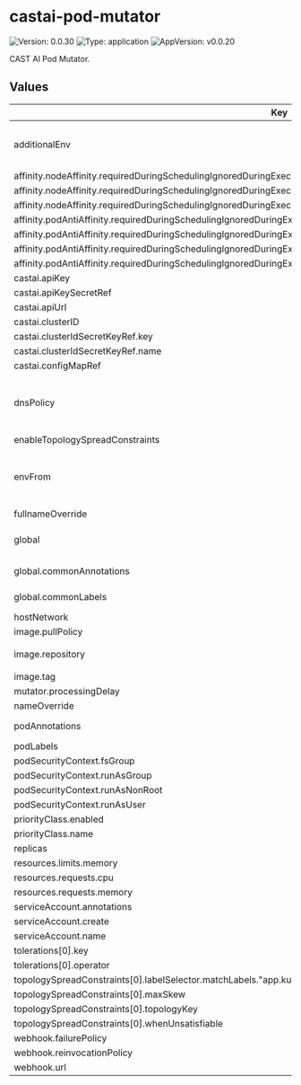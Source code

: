 # castai-pod-mutator

![Version: 0.0.30](https://img.shields.io/badge/Version-0.0.30-informational?style=flat-square) ![Type: application](https://img.shields.io/badge/Type-application-informational?style=flat-square) ![AppVersion: v0.0.20](https://img.shields.io/badge/AppVersion-v0.0.20-informational?style=flat-square)

CAST AI Pod Mutator.

## Values

| Key | Type | Default | Description |
|-----|------|---------|-------------|
| additionalEnv | object | `{}` | Used to set additional environment variables for the pod-mutator container. |
| affinity.nodeAffinity.requiredDuringSchedulingIgnoredDuringExecution.nodeSelectorTerms[0].matchExpressions[0].key | string | `"kubernetes.io/os"` |  |
| affinity.nodeAffinity.requiredDuringSchedulingIgnoredDuringExecution.nodeSelectorTerms[0].matchExpressions[0].operator | string | `"NotIn"` |  |
| affinity.nodeAffinity.requiredDuringSchedulingIgnoredDuringExecution.nodeSelectorTerms[0].matchExpressions[0].values[0] | string | `"windows"` |  |
| affinity.podAntiAffinity.requiredDuringSchedulingIgnoredDuringExecution[0].labelSelector.matchExpressions[0].key | string | `"app.kubernetes.io/name"` |  |
| affinity.podAntiAffinity.requiredDuringSchedulingIgnoredDuringExecution[0].labelSelector.matchExpressions[0].operator | string | `"In"` |  |
| affinity.podAntiAffinity.requiredDuringSchedulingIgnoredDuringExecution[0].labelSelector.matchExpressions[0].values[0] | string | `"castai-pod-mutator"` |  |
| affinity.podAntiAffinity.requiredDuringSchedulingIgnoredDuringExecution[0].topologyKey | string | `"kubernetes.io/hostname"` |  |
| castai.apiKey | string | `""` |  |
| castai.apiKeySecretRef | string | `""` |  |
| castai.apiUrl | string | `"https://api.cast.ai"` |  |
| castai.clusterID | string | `""` |  |
| castai.clusterIdSecretKeyRef.key | string | `"CLUSTER_ID"` |  |
| castai.clusterIdSecretKeyRef.name | string | `""` |  |
| castai.configMapRef | string | `""` |  |
| dnsPolicy | string | `""` | DNS Policy Override - Needed when using custom CNI's. Defaults to "ClusterFirstWithHostNet" if hostNetwork is true |
| enableTopologySpreadConstraints | bool | `false` |  |
| envFrom | list | `[]` | Used to set additional environment variables for the pod-mutator container via configMaps or secrets. |
| fullnameOverride | string | `"castai-pod-mutator"` |  |
| global | object | `{"commonAnnotations":{},"commonLabels":{}}` | Values to apply for the parent and child chart resources. |
| global.commonAnnotations | object | `{}` | Annotations to add to all resources. |
| global.commonLabels | object | `{}` | Labels to add to all resources. |
| hostNetwork | bool | `false` |  |
| image.pullPolicy | string | `"IfNotPresent"` |  |
| image.repository | string | `"us-docker.pkg.dev/castai-hub/library/pod-mutator"` |  |
| image.tag | string | `""` |  |
| mutator.processingDelay | string | `"30s"` |  |
| nameOverride | string | `""` |  |
| podAnnotations | object | `{}` | Annotations added to each pod. |
| podLabels | object | `{}` |  |
| podSecurityContext.fsGroup | int | `1005` |  |
| podSecurityContext.runAsGroup | int | `1005` |  |
| podSecurityContext.runAsNonRoot | bool | `true` |  |
| podSecurityContext.runAsUser | int | `1005` |  |
| priorityClass.enabled | bool | `true` |  |
| priorityClass.name | string | `"system-cluster-critical"` |  |
| replicas | int | `2` |  |
| resources.limits.memory | string | `"512Mi"` |  |
| resources.requests.cpu | string | `"20m"` |  |
| resources.requests.memory | string | `"512Mi"` |  |
| serviceAccount.annotations | object | `{}` |  |
| serviceAccount.create | bool | `true` |  |
| serviceAccount.name | string | `""` |  |
| tolerations[0].key | string | `"scheduling.cast.ai/spot"` |  |
| tolerations[0].operator | string | `"Exists"` |  |
| topologySpreadConstraints[0].labelSelector.matchLabels."app.kubernetes.io/name" | string | `"castai-pod-mutator"` |  |
| topologySpreadConstraints[0].maxSkew | int | `1` |  |
| topologySpreadConstraints[0].topologyKey | string | `"kubernetes.io/hostname"` |  |
| topologySpreadConstraints[0].whenUnsatisfiable | string | `"ScheduleAnyway"` |  |
| webhook.failurePolicy | string | `"Ignore"` |  |
| webhook.reinvocationPolicy | string | `"Never"` |  |
| webhook.url | string | `""` |  |